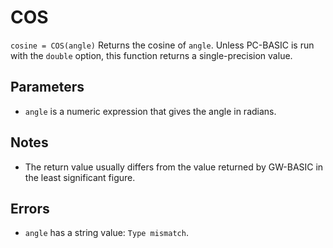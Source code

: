 # COS
`cosine = COS(angle)`
Returns the cosine of `angle`. Unless PC-BASIC is run with the `double` option, this function returns a single-precision value.

## Parameters
* `angle` is a numeric expression that gives the angle in radians.
## Notes
* The return value usually differs from the value returned by GW-BASIC in the least significant figure.
## Errors
* `angle` has a string value: `Type mismatch`.
